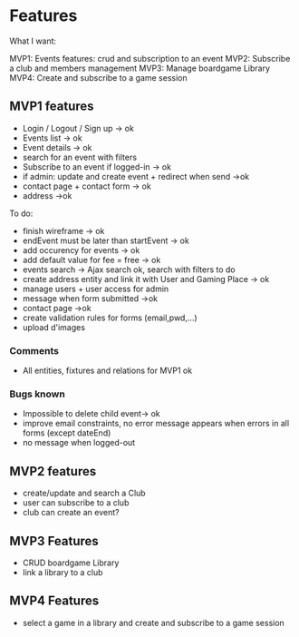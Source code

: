 # Features

What I want:

MVP1: Events features: crud and subscription to an event
MVP2: Subscribe a club and members management
MVP3: Manage boardgame Library
MVP4: Create and subscribe to a game session


## MVP1 features
- Login / Logout / Sign up -> ok
- Events list -> ok
- Event details -> ok
- search for an event with filters
- Subscribe to an event if logged-in -> ok
- if admin: update and create event + redirect when send ->ok
- contact page + contact form -> ok
- address ->ok

To do:
- finish wireframe -> ok
- endEvent must be later than startEvent -> ok
- add occurency for events -> ok
- add default value for fee = free -> ok
- events search -> Ajax search ok, search with filters to do
- create address entity and link it with User and Gaming Place -> ok
- manage users + user access for admin
- message when form submitted ->ok
- contact page ->ok
- create validation rules for forms (email,pwd,...)
- upload d'images

### Comments
- All entities, fixtures and relations for MVP1 ok

### Bugs known
- Impossible to delete child event-> ok
- improve email constraints, no error message appears when errors in all forms (except dateEnd)
- no message when logged-out

## MVP2 features

- create/update and search a Club
- user can subscribe to a club
- club can create an event?

## MVP3 Features

- CRUD boardgame Library
- link a library to a club

## MVP4 Features

- select a game in a library and create and subscribe to a game session

